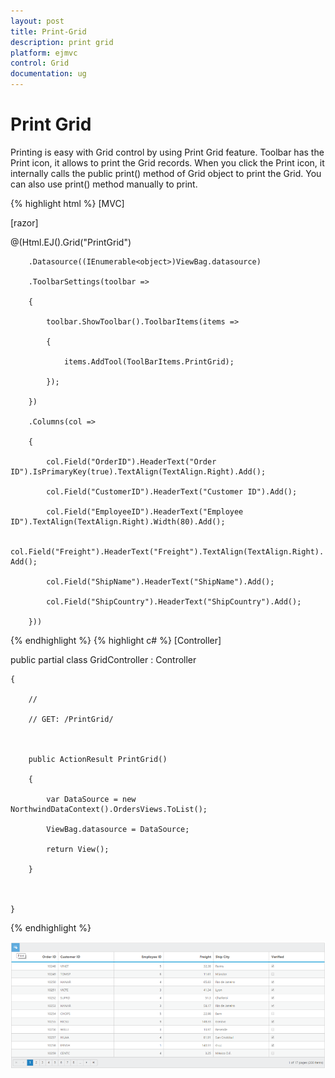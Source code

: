 ```yaml
---
layout: post
title: Print-Grid
description: print grid
platform: ejmvc
control: Grid
documentation: ug
---
```


# Print Grid

Printing is easy with Grid control by using Print Grid feature. Toolbar has the Print icon, it allows to print the Grid records. When you click the Print icon, it internally calls the public print() method of Grid object to print the Grid. You can also use print() method manually to print.


{% highlight html %}
[MVC]

[razor]



@(Html.EJ().Grid<OrdersView>("PrintGrid")

        .Datasource((IEnumerable<object>)ViewBag.datasource)

        .ToolbarSettings(toolbar =>

        {

            toolbar.ShowToolbar().ToolbarItems(items =>

            {

                items.AddTool(ToolBarItems.PrintGrid);

            });

        })

        .Columns(col =>

        {

            col.Field("OrderID").HeaderText("Order ID").IsPrimaryKey(true).TextAlign(TextAlign.Right).Add();

            col.Field("CustomerID").HeaderText("Customer ID").Add();

            col.Field("EmployeeID").HeaderText("Employee ID").TextAlign(TextAlign.Right).Width(80).Add();

            col.Field("Freight").HeaderText("Freight").TextAlign(TextAlign.Right). Add();

            col.Field("ShipName").HeaderText("ShipName").Add();

            col.Field("ShipCountry").HeaderText("ShipCountry").Add();

        }))
{% endhighlight  %}
{% highlight c# %}
[Controller]



public partial class GridController : Controller

    {

        //

        // GET: /PrintGrid/



        public ActionResult PrintGrid()

        {

            var DataSource = new NorthwindDataContext().OrdersViews.ToList();

            ViewBag.datasource = DataSource;

            return View();

        }



    }



{% endhighlight  %}

![](Print-Grid_images/Print-Grid_img1.png)



